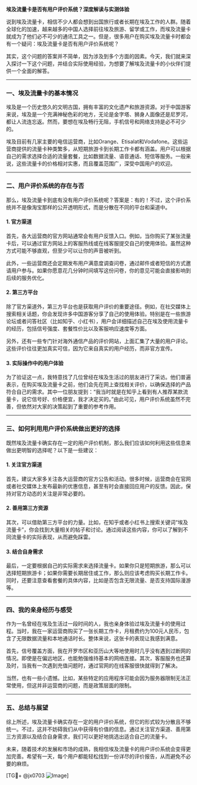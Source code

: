 **埃及流量卡是否有用户评价系统？深度解读与实测体验**

说到埃及流量卡，相信不少人都会想到出国旅行或者长期在埃及工作的人群。随着全球化的加速，越来越多的中国人选择前往埃及旅游、留学或工作，而埃及流量卡就成为了他们必不可少的通讯工具之一。但是，很多用户在购买埃及流量卡时都会有一个疑问：埃及流量卡是否有用户评价系统呢？

其实，这个问题的答案并不简单，因为涉及到多个方面的因素。今天，我们就来深入探讨一下这个问题，并结合实际使用经验，为想要了解埃及流量卡的小伙伴们提供一个全面的解答。

---

### **一、埃及流量卡的基本情况**
埃及是一个历史悠久的文明古国，拥有丰富的文化遗产和旅游资源。对于中国游客来说，埃及是一个充满神秘色彩的地方，无论是金字塔、狮身人面像还是尼罗河，都让人流连忘返。然而，要想在埃及畅行无阻，手机信号和网络支持是必不可少的。

埃及目前有几家主要的电信运营商，比如Orange、Etisalat和Vodafone。这些运营商提供的流量卡种类繁多，从短期旅游卡到长期工作卡都有涵盖。用户可以根据自己的需求选择合适的流量套餐，比如数据流量、语音通话、短信等服务。一般来说，这些流量卡的价格相对实惠，而且覆盖范围广，深受中国用户的欢迎。

---

### **二、用户评价系统的存在与否**
那么，埃及流量卡到底有没有用户评价系统呢？答案是：有的！不过，这个评价系统并不是像淘宝那样的公开透明形式，而是分散在不同的平台和渠道中。

#### **1. 官方渠道**
首先，各大运营商的官方网站通常会有用户反馈入口。例如，当你购买了某张流量卡后，可以通过官方网站上的客服热线或在线客服提交自己的使用体验。虽然这种方式可能不够直观，但至少可以让你的声音被听到。

此外，一些运营商还会定期发布用户满意度调查问卷，通过邮件或者短信的方式邀请用户参与。如果你愿意花几分钟时间填写这份问卷，你的意见可能会直接影响到后续的服务优化。

#### **2. 第三方平台**
除了官方渠道外，第三方平台也是获取用户评价的重要途径。例如，在社交媒体上搜索相关话题，你会发现许多中国游客分享了自己的使用体验。特别是在一些旅游论坛或者问答社区（比如知乎、小红书），用户会详细描述自己在埃及使用流量卡的经历，包括信号强度、套餐性价比以及客服响应速度等方面。

另外，还有一些专门针对海外通信产品的评价网站，上面汇集了大量的用户评论。这些评价往往更加真实可信，因为它来自真实的用户经历，而非官方宣传。

#### **3. 实际操作中的用户体验**
为了验证这一点，我特意找了几位曾经在埃及生活过的朋友进行了采访。他们普遍表示，在购买埃及流量卡之前，他们会先在网上查找相关评价，以确保选择的产品符合自己的需求。其中一位朋友提到：“我当时就是在知乎上看到有人推荐某款流量卡，说它信号好、价格便宜，我才决定买的。”由此可见，用户评价系统虽然不完善，但依然对大家的决策起到了重要的参考作用。

---

### **三、如何利用用户评价系统做出更好的选择**
既然埃及流量卡确实存在一定的用户评价机制，那么我们应该如何利用这些信息来做出更明智的选择呢？以下是一些建议：

#### **1. 关注官方渠道**
首先，建议大家多关注各大运营商的官方公告和活动。很多时候，运营商会在官网或者社交媒体上发布最新的优惠信息，甚至有时会直接回应用户的反馈。因此，保持对官方动态的关注是非常必要的。

#### **2. 善用第三方资源**
其次，可以借助第三方平台的力量。比如，在知乎或者小红书上搜索关键词“埃及流量卡”，你会找到大量相关的帖子和讨论。通过阅读这些内容，你可以了解到不同流量卡的实际表现，从而避免踩雷。

#### **3. 结合自身需求**
最后，一定要根据自己的实际需求来选择流量卡。如果你只是短期旅游，那么可以选择短期旅游卡；如果你需要长期居住或工作，那么则应该考虑购买长期工作卡。同时，还要注意查看套餐的具体内容，比如是否包含无限流量、是否支持国际漫游等。

---

### **四、我的亲身经历与感受**
作为一名曾经在埃及生活过一段时间的人，我也亲身体验过埃及流量卡的使用过程。当时，我在一家运营商购买了一张长期工作卡，月租费约为100元人民币，包含了无限数据流量和本地通话时长。整体来说，这张卡的表现让我感到满意。

首先，信号覆盖方面，我在开罗市区和亚历山大等地使用时几乎没有遇到过断网的情况。即使是在偏远地区，也能勉强维持基本的网络连接。其次，客服服务也还算及时，当我有一次遇到充值问题时，通过官网的在线客服很快就得到了解决。

当然，也有一些小遗憾。比如，某些特定的应用程序可能会因为服务器限制无法正常使用，但这并非运营商的问题，而是政策层面的限制。

---

### **五、总结与展望**
综上所述，埃及流量卡确实存在一定的用户评价系统，但它的形式较为分散且不够统一。不过，这并不妨碍我们从中获得有价值的信息。通过关注官方渠道、善用第三方资源以及结合自身需求，我们可以更好地挑选出适合自己的流量卡。

未来，随着技术的发展和市场的成熟，我相信埃及流量卡的用户评价系统会变得更加完善。希望有一天，每个用户都能轻松找到一份详尽的评价报告，从而避免不必要的麻烦。

[TG💪+ @jx0703 ![Image](https://github.com/user-attachments/assets/dbca1d08-cadb-493c-b0ec-ad6f7a83f270)]